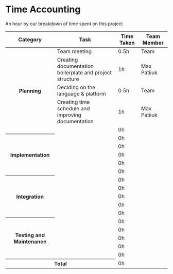 # Time Accounting

An hour by our breakdown of time spent on this project

<table>
    <thead>
        <tr>
            <th>Category</th>
            <th>Task</th>
            <th>Time Taken</th>
            <th>Team Member</th>
        </tr>
    </thead>
    <tbody>
        <tr>
            <th rowspan=5>Planning</th>
            <td>Team meeting</td>
            <td>0.5h</td>
            <td>Team</td>
        </tr>
        <tr>
            <td>Creating documentation boilerplate and project structure</td>
            <td>1h</td>
            <td>Max Patiiuk</td>
        </tr>
        <tr>
            <td>Deciding on the language & platform</td>
            <td>0.5h</td>
            <td>Team</td>
        </tr>
        <tr>
            <td>Creating time schedule and improving documentation</td>
            <td>1h</td>
            <td>Max Patiiuk</td>
        </tr>
        <tr>
            <td></td>
            <td>0h</td>
            <td></td>
        </tr>
        <tr>
            <th rowspan=5>Implementation</th>
            <td></td>
            <td>0h</td>
            <td></td>
        </tr>
        <tr>
            <td></td>
            <td>0h</td>
            <td></td>
        </tr>
        <tr>
            <td></td>
            <td>0h</td>
            <td></td>
        </tr>
        <tr>
            <td></td>
            <td>0h</td>
            <td></td>
        </tr>
        <tr>
            <td></td>
            <td>0h</td>
            <td></td>
        </tr>
        <tr>
            <th rowspan=5>Integration</th>
            <td></td>
            <td>0h</td>
            <td></td>
        </tr>
        <tr>
            <td></td>
            <td>0h</td>
            <td></td>
        </tr>
        <tr>
            <td></td>
            <td>0h</td>
            <td></td>
        </tr>
        <tr>
            <td></td>
            <td>0h</td>
            <td></td>
        </tr>
        <tr>
            <td></td>
            <td>0h</td>
            <td></td>
        </tr>
        <tr>
            <th rowspan=5>Testing and Maintenance</th>
            <td></td>
            <td>0h</td>
            <td></td>
        </tr>
        <tr>
            <td></td>
            <td>0h</td>
            <td></td>
        </tr>
        <tr>
            <td></td>
            <td>0h</td>
            <td></td>
        </tr>
        <tr>
            <td></td>
            <td>0h</td>
            <td></td>
        </tr>
        <tr>
            <td></td>
            <td>0h</td>
            <td></td>
        </tr>
        <tr>
            <th colspan=2>Total</th>
            <td>0h</td>
            <td></td>
        </tr>
    </tbody>
</table>
